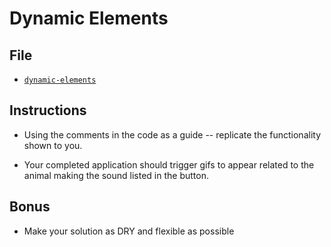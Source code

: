 # Dynamic Elements

## File

- [`dynamic-elements`](Unsolved/dynamic-elements.html)

## Instructions

- Using the comments in the code as a guide -- replicate the functionality shown to you.

- Your completed application should trigger gifs to appear related to the animal making the sound listed in the button.

## Bonus

- Make your solution as DRY and flexible as possible
